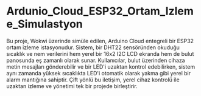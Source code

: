 # Ardunio_Cloud_ESP32_Ortam_Izleme_Simulastyon

Bu proje, Wokwi üzerinde simüle edilen, Arduino Cloud entegreli bir ESP32 ortam izleme istasyonudur. Sistem, bir DHT22 sensöründen okuduğu sıcaklık ve nem verilerini hem yerel bir 16x2 I2C LCD ekranda hem de bulut panosunda eş zamanlı olarak sunar. Kullanıcılar, bulut üzerinden cihaza metin mesajları gönderebilir ve bir LED'i uzaktan kontrol edebilirken, sistem aynı zamanda yüksek sıcaklıkta LED'i otomatik olarak yakma gibi yerel bir alarm mantığına sahiptir. Çift yönlü bu iletişim, yerel cihaz kontrolü ile uzaktan izleme ve yönetimi tek bir projede birleştirir.
